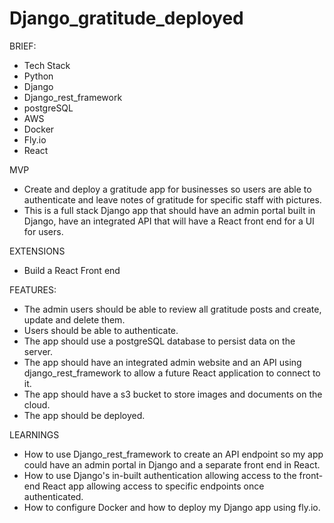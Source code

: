 # Django_gratitude_deployed

BRIEF: 

- Tech Stack
- Python
- Django
- Django_rest_framework
- postgreSQL
- AWS
- Docker
- Fly.io
- React


MVP

- Create and deploy a gratitude app for businesses so users are able to authenticate and leave notes of gratitude for specific staff with pictures.  
- This is a full stack Django app that should have an admin portal built in Django, have an integrated API that will have a React front end
for a UI for users. 


EXTENSIONS

- Build a React Front end


FEATURES:

- The admin users should be able to review all gratitude posts and create, update and delete them. 
- Users should be able to authenticate.
- The app should use a postgreSQL database to persist data on the server. 
- The app should have an integrated admin website and an API using django_rest_framework to allow a future React application to connect to it. 
- The app should have a s3 bucket to store images and documents on the cloud. 
- The app should be deployed.


LEARNINGS
- How to use Django_rest_framework to create an API endpoint so my app could have an admin portal in Django and a separate front end in React.
- How to use Django's in-built authentication allowing access to the front-end React app allowing access to specific endpoints once authenticated.
- How to configure Docker and how to deploy my Django app using fly.io. 


